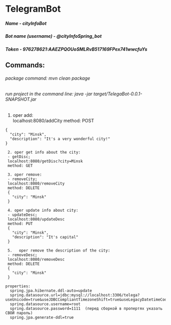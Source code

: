 # TelegramBot

  ##### Name - **cityInfoBot**
      
  ##### Bot name (username) - **@cityInfoSpring_bot** 
  
  ##### Token - **976278621:AAEZPQOUoSMLRvB517169FPex741wwcfuYs**
  
## Commands:
  
  ###### package command: _mvn clean package_
  ###### run project in the command line: _java -jar target/TelegaBot-0.0.1-SNAPSHOT.jar_
  
  1. oper add:	
  localhost:8080/addCity
  method: POST 
  ```
  {
    "city": "Minsk",
    "description": "It's a very wonderful city!"
  }
  ```
    
     2. oper get info about the city:
     - getDisc;
     localhost:8080/getDisc?city=Minsk
     method: GET
     
     3. oper remove:
     - removeCity;
     localhost:8080/removeCity
     method: DELETE
     {
       "city": "Minsk"
     }
      
     4. oper update info about city:
     - updateDesc;
     localhost:8080/updateDesc
     method: PUT
     {
       "city": "Minsk",
       "description": "It's capital"
     }
      
     5.   oper remove the description of the city:
     - removeDesc;
     localhost:8080/removeDesc
     method: DELETE
     {
       "city": "Minsk"
     }
    
    properties:
      spring.jpa.hibernate.ddl-auto=update
      spring.datasource.url=jdbc:mysql://localhost:3306/telega?useUnicode=true&useJDBCCompliantTimezoneShift=true&useLegacyDatetimeCode=false&serverTimezone=UTC
      spring.datasource.username=root
      spring.datasource.password=1111  (перед сборкой в пропертях указать СВОЙ пароль)
      spring.jpa.generate-ddl=true
